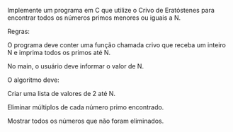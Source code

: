 Implemente um programa em C que utilize o Crivo de Eratóstenes para encontrar todos os números primos menores ou iguais a N.

Regras:

O programa deve conter uma função chamada crivo que receba um inteiro N e imprima todos os primos até N.

No main, o usuário deve informar o valor de N.

O algoritmo deve:

Criar uma lista de valores de 2 até N.

Eliminar múltiplos de cada número primo encontrado.

Mostrar todos os números que não foram eliminados.
